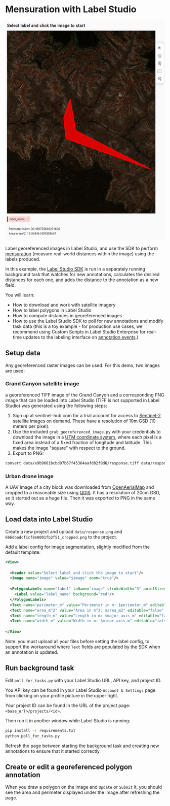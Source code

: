 # Mensuration with Label Studio

![screenshot](data/Screenshot%20from%202024-06-14%2009-18-21.png)

Label georeferenced images in Label Studio, and use the SDK to perform [mensuration](https://pro.arcgis.com/en/pro-app/latest/arcpy/image-analyst/mensuration-class.htm) (measure real-world distances within the image) using the labels produced.

In this example, the [Label Studio SDK](https://labelstud.io/sdk/index.html) is run in a separately running background task that watches for new annotations, calculates the desired distances for each one, and adds the distance to the annotation as a new field.

You will learn:

- How to download and work with satellite imagery
- How to label polygons in Label Studio
- How to compute distances in georeferenced images
- How to use the Label Studio SDK to poll for new annotations and modify task data (this is a toy example - for production use cases, we recommend using Custom Scripts in Label Studio Enterprise for real-time updates to the labeling interface on [annotation events](https://labelstud.io/guide/frontend_reference#Annotation-events).)


## Setup data

Any georeferenced raster images can be used. For this demo, two images are used:

### Grand Canyon satellite image

a georeferenced TIFF image of the Grand Canyon and a corresponding PNG image that can be loaded into Label Studio (TIFF is not supported in Label Studio) was generated using the following steps:

1. Sign up at sentinel-hub.com for a trial account for access to [Sentinel-2](https://en.wikipedia.org/wiki/Sentinel-2) satellite images on demand. These have a resolution of 10m GSD (10 meters per pixel).
2. Use the included `grab_georeferenced_image.py` with your credentials to download the image in a [UTM coordinate system](https://en.wikipedia.org/wiki/Universal_Transverse_Mercator_coordinate_system), where each pixel is a fixed area instead of a fixed fraction of longitude and latitude. This makes the image "square" with respect to the ground.
3. Export to PNG:
```bash
convert data/e9b9661bcbd97b67f45364aafd82f9d6/response.tiff data/response.png
```

### Urban drone image

A UAV image of a city block was downloaded from [OpenAerialMap](https://openaerialmap.org/) and cropped to a reasonable size using [QGIS](https://www.qgis.org/en/site/). It has a resolution of 20cm GSD, so it started out as a huge file. Then it was exported to PNG in the same way.

## Load data into Label Studio

Create a new project and upload `data/response.png` and `666dbadcf1cf8e0001fb2f51_cropped.png` to the project.

Add a label config for image segmentation, slightly modified from the default template:

```xml
<View>

  <Header value="Select label and click the image to start"/>
  <Image name="image" value="$image" zoom="true"/>

  <PolygonLabels name="label" toName="image" strokeWidth="3" pointSize="small" opacity="0.9">
    <Label value="label_name" background="red"/>
  </PolygonLabels>
  <Text name="perimeter_m" value="Perimeter in m: $perimeter_m" editable="false" />
  <Text name="area_m^2" value="Area in m^2: $area_m2" editable="false" />
  <Text name="length_m" value="Length in m: $major_axis_m" editable="false" />
  <Text name="width_m" value="Width in m: $minor_axis_m" editable="false" />

</View>
```

Note: you must upload all your files before setting the label config, to support the workaround where `Text` fields are populated by the SDK when an annotation is updated.


## Run background task

Edit `poll_for_tasks.py` with your Label Studio URL, API key, and project ID.

You API key can be found in your Label Studio `Account & Settings` page from clicking on your profile picture in the upper right.

Your project ID can be found in the URL of the project page: `<base_url>/projects/<id>`.

Then run it in another window while Label Studio is running:
```bash
pip install -r requirements.txt
python poll_for_tasks.py
```

Refresh the page between starting the background task and creating new annotations to ensure that it started correctly.


## Create or edit a georeferenced polygon annotation


When you draw a polygon on the image and `Update` or `Submit` it, you should see the area and perimeter displayed under the image after refreshing the page.
